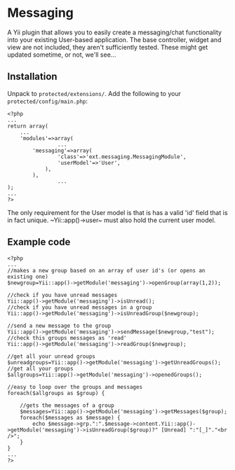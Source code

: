 Messaging
===========

A Yii plugin that allows you to easily create a messaging/chat functionality
into your existing User-based application.
The base controller, widget and view are not included, they aren't sufficiently
tested. These might get updated sometime, or not, we'll see...

Installation
------------

Unpack to `protected/extensions/`. Add the following to your `protected/config/main.php`:

~~~
<?php
...
return array(
	...
	'modules'=>array(
                ...
		'messaging'=>array(
				'class'=>'ext.messaging.MessagingModule',
				'userModel'=>'User',
			),
		),
                ...
);
...
?>
~~~
The only requirement for the User model is that is has a valid 'id' field that
is in fact unique. ~Yii::app()->user~ must also hold the current user model.

Example code
------------
~~~
<?php
...
//makes a new group based on an array of user id's (or opens an existing one)
$newgroup=Yii::app()->getModule('messaging')->openGroup(array(1,2));

//check if you have unread messages
Yii::app()->getModule('messaging')->isUnread();
//check if you have unread messages in a group
Yii::app()->getModule('messaging')->isUnreadGroup($newgroup);

//send a new message to the group
Yii::app()->getModule('messaging')->sendMessage($newgroup,"test");
//check this groups messages as 'read'
Yii::app()->getModule('messaging')->readGroup($newgroup);

//get all your unread groups
$unreadgroups=Yii::app()->getModule('messaging')->getUnreadGroups();
//get all your groups
$allgroups=Yii::app()->getModule('messaging')->openedGroups();

//easy to loop over the groups and messages
foreach($allgroups as $group) {

    //gets the messages of a group
    $messages=Yii::app()->getModule('messaging')->getMessages($group);
    foreach($messages as $message) {
        echo $message->grp.":".$message->content.Yii::app()->getModule('messaging')->isUnreadGroup($group)?" [Unread] ":"[_]"."<br />";
    }
}
...
?>
~~~